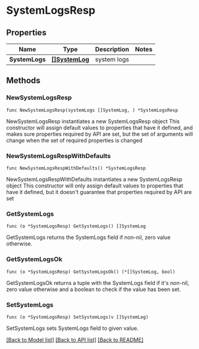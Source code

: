 # SystemLogsResp

## Properties

Name | Type | Description | Notes
------------ | ------------- | ------------- | -------------
**SystemLogs** | [**[]SystemLog**](SystemLog.md) | system logs | 

## Methods

### NewSystemLogsResp

`func NewSystemLogsResp(systemLogs []SystemLog, ) *SystemLogsResp`

NewSystemLogsResp instantiates a new SystemLogsResp object
This constructor will assign default values to properties that have it defined,
and makes sure properties required by API are set, but the set of arguments
will change when the set of required properties is changed

### NewSystemLogsRespWithDefaults

`func NewSystemLogsRespWithDefaults() *SystemLogsResp`

NewSystemLogsRespWithDefaults instantiates a new SystemLogsResp object
This constructor will only assign default values to properties that have it defined,
but it doesn't guarantee that properties required by API are set

### GetSystemLogs

`func (o *SystemLogsResp) GetSystemLogs() []SystemLog`

GetSystemLogs returns the SystemLogs field if non-nil, zero value otherwise.

### GetSystemLogsOk

`func (o *SystemLogsResp) GetSystemLogsOk() (*[]SystemLog, bool)`

GetSystemLogsOk returns a tuple with the SystemLogs field if it's non-nil, zero value otherwise
and a boolean to check if the value has been set.

### SetSystemLogs

`func (o *SystemLogsResp) SetSystemLogs(v []SystemLog)`

SetSystemLogs sets SystemLogs field to given value.



[[Back to Model list]](../README.md#documentation-for-models) [[Back to API list]](../README.md#documentation-for-api-endpoints) [[Back to README]](../README.md)


